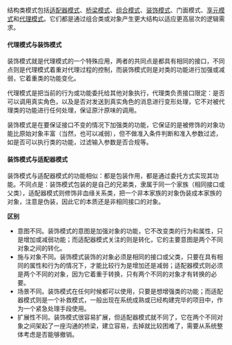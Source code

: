 结构类模式包括[适配器模式](14.%20适配器模式.md)、[桥梁模式](24.%20桥梁模式.md)、[组合模式](16.%20组合模式.md)、[装饰模式](12.%20装饰模式.md)、门面模式、[享元模式](23.%20享元模式.md)和[代理模式](7.%20代理模式.md)。它们都是通过组合类或对象产生更大结构以适应更高层次的逻辑需求。

#### 代理模式与装饰模式

装饰模式就是代理模式的一个特殊应用，两者的共同点是都具有相同的接口，不同点则是代理模式着重对代理过程的控制，而装饰模式则是对类的功能进行加强或减弱，它着重类的功能变化。

代理模式是把当前的行为或功能委托给其他对象执行，代理类负责接口限定：是否可以调用真实角色，以及是否对发送到真实角色的消息进行变形处理，它不对被代理类的功能进行任何处理，保证原汁原味的调用。

装饰模式是在要保证接口不变的情况下加强类的功能，它保证的是被修饰的对象功能比原始对象丰富（当然，也可以减弱），但不做准入条件判断和准入参数过滤，如是否可以执行类的功能，过滤输入参数是否合规等。

#### 装饰模式与适配器模式

装饰模式与适配器模式的功能相似：都是包装作用，都是通过委托方式实现其功能。不同点是：装饰模式包装的是自己的兄弟类，隶属于同一个家族（相同接口或父类），适配器模式则修饰非血缘关系类，把一个非本家族的对象伪装成本家族的对象，注意是伪装，因此它的本质还是非相同接口的对象。

**区别**

* 意图不同。装饰模式的意图是加强对象的功能，它不改变类的行为和属性，只是增加或减弱功能；而适配器模式关注的则是转化，它的主要意图是两个不同对象之间的转化。
* 施与对象不同。装饰模式装饰的对象必须是相同的接口或父类，只要在具有相同的属性和行为的情况下，才能比较行为是增加还是减弱；适配器模式则必须是两个不同的对象，因为它着重于转换，只有两个不同的对象才有转换的必要。
* 场景不同。装饰模式在任何时候都可以使用，只要是想增强类的功能；而适配器模式则是一个补救模式，一般出现在系统成熟或已经构建完毕的项目中，作为一个紧急处理手段使用。
* 扩展性不同。装饰模式很容易扩展，但适配器模式就不同了，它在两个不同对象之间架起了一座沟通的桥梁，建立容易，去掉就比较困难了，需要从系统整体考虑是否能够撤销。
